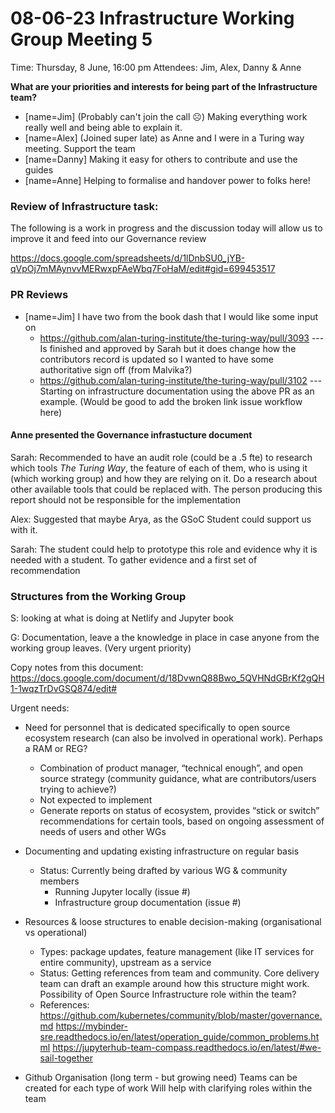 # 08-06-23 Infrastructure Working Group Meeting 5
Time: Thursday, 8 June, 16:00 pm
Attendees: Jim, Alex, Danny & Anne

**What are your priorities and interests for being part of the Infrastructure team?**
* [name=Jim] (Probably can't join the call ☹️) Making everything work really well and being able to explain it.
* [name=Alex] (Joined super late) as Anne and I were in a Turing way meeting. Support the team
* [name=Danny] Making it easy for others to contribute and use the guides
* [name=Anne] Helping to formalise and handover power to folks here!


### Review of Infrastructure task:

The following is a work in progress and the discussion today will allow us to improve it and feed into our Governance review

https://docs.google.com/spreadsheets/d/1lDnbSU0_jYB-qVpOj7mMAynvvMERwxpFAeWbq7FoHaM/edit#gid=699453517

### PR Reviews

- [name=Jim] I have two from the book dash that I would like some input on
  - https://github.com/alan-turing-institute/the-turing-way/pull/3093 --- Is finished and approved by Sarah but it does change how the contributors record is updated so I wanted to have some authoritative sign off (from Malvika?)
  - https://github.com/alan-turing-institute/the-turing-way/pull/3102 --- Starting on infrastructure documentation using the above PR as an example. (Would be good to add the broken link issue workflow here)

#### Anne presented the Governance infrastucture document 

Sarah: 
Recommended to have an audit role (could be a .5 fte) to research which tools *The Turing Way*, the feature of each of them, who is using it (which working group) and how they are relying on it. Do a research about other available tools that could be replaced with. The person producing this report should not be responsible for the implementation

Alex: 
Suggested that maybe Arya, as the GSoC Student could support us with it. 

Sarah: 
The student could help to prototype this role and evidence why it is needed with a student. To gather evidence and a first set of recommendation


### Structures from the Working Group
S: looking at what is doing at Netlify and Jupyter book

G: Documentation, leave a the knowledge in place in case anyone from the working group leaves. (Very urgent priority)

Copy notes from this document: https://docs.google.com/document/d/18DvwnQ88Bwo_5QVHNdGBrKf2gQH1-1wqzTrDvGSQ874/edit#

Urgent needs:

- Need for personnel that is dedicated specifically to open source ecosystem research (can also be involved in operational work). Perhaps a RAM or REG?
    - Combination of product manager, “technical enough”, and open source strategy (community guidance, what are contributors/users trying to achieve?)
    - Not expected to implement
    - Generate reports on status of ecosystem, provides “stick or switch” recommendations for certain tools, based on ongoing assessment of needs of users and other WGs

- Documenting and updating existing infrastructure on regular basis
    - Status: Currently being drafted by various WG & community members
        - Running Jupyter locally (issue #)
        - Infrastructure group documentation (issue #)

- Resources & loose structures to enable decision-making (organisational vs operational)
    - Types: package updates, feature management (like IT services for entire community), upstream as a service
    - Status: Getting references from team and community. Core delivery team can draft an example around how this structure might work. Possibility of Open Source Infrastructure role within the team?
    - References:
https://github.com/kubernetes/community/blob/master/governance.md 
https://mybinder-sre.readthedocs.io/en/latest/operation_guide/common_problems.html 
https://jupyterhub-team-compass.readthedocs.io/en/latest/#we-sail-together 

- Github Organisation (long term - but growing need) 
Teams can be created for each type of work
Will help with clarifying roles within the team